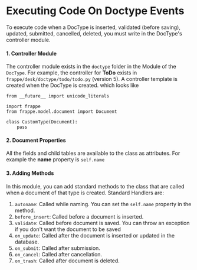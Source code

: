 <!-- add-breadcrumbs -->
# Executing Code On Doctype Events

To execute code when a DocType is inserted, validated (before saving), updated, submitted, cancelled, deleted, you must write in the DocType's controller module. 

#### 1. Controller Module

The controller module exists in the `doctype` folder in the Module of the `DocType`. For example, the controller for **ToDo** exists in `frappe/desk/doctype/todo/todo.py` (version 5). A controller template is created when the DocType is created. which looks like

    from __future__ import unicode_literals
    
    import frappe
    from frappe.model.document import Document
    
    class CustomType(Document):
        pass

#### 2. Document Properties

All the fields and child tables are available to the class as attributes. For example the **name** property is `self.name`

#### 3. Adding Methods

In this module, you can add standard methods to the class that are called when a document of that type is created. Standard Handlers are:

1. `autoname`: Called while naming. You can set the `self.name` property in the method.
1. `before_insert`: Called before a document is inserted.
1. `validate`: Called before document is saved. You can throw an exception if you don't want the document to be saved
1. `on_update`: Called after the document is inserted or updated in the database.
1. `on_submit`: Called after submission.
1. `on_cancel`: Called after cancellation.
1. `on_trash`: Called after document is deleted.
